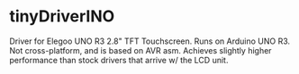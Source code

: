 # tinyDriverINO
Driver for Elegoo UNO R3 2.8" TFT Touchscreen. Runs on Arduino UNO R3. Not cross-platform, and is based on AVR asm. Achieves slightly higher performance than stock drivers that arrive w/ the LCD unit.
